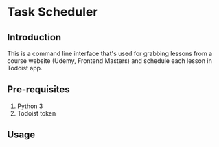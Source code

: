 # Task Scheduler

## Introduction

This is a command line interface that's used for grabbing lessons from
a course website (Udemy, Frontend Masters) and schedule each lesson in
Todoist app.

## Pre-requisites

1. Python 3
2. Todoist token

## Usage
